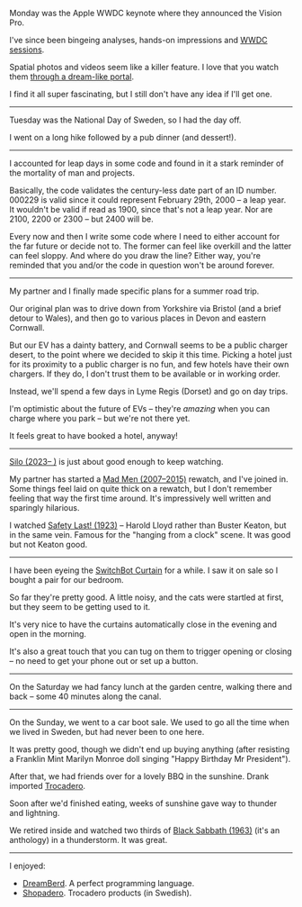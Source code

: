 Monday was the Apple WWDC keynote where they announced the Vision Pro.

I've since been bingeing analyses, hands-on impressions and [WWDC sessions](https://developer.apple.com/wwdc23/topics/spatial-computing/).

Spatial photos and videos seem like a killer feature. I love that you watch them [through a dream-like portal](https://youtu.be/DgLrBSQ6x7E?t=3851).

I find it all super fascinating, but I still don't have any idea if I'll get one.

---

Tuesday was the National Day of Sweden, so I had the day off.

I went on a long hike followed by a pub dinner (and dessert!).

---

I accounted for leap days in some code and found in it a stark reminder of the mortality of man and projects.

Basically, the code validates the century-less date part of an ID number. 000229 is valid since it could represent February 29th, 2000 – a leap year. It wouldn't be valid if read as 1900, since that's not a leap year. Nor are 2100, 2200 or 2300 – but 2400 will be.

Every now and then I write some code where I need to either account for the far future or decide not to. The former can feel like overkill and the latter can feel sloppy. And where do you draw the line? Either way, you're reminded that you and/or the code in question won't be around forever.

---

My partner and I finally made specific plans for a summer road trip.

Our original plan was to drive down from Yorkshire via Bristol (and a brief detour to Wales), and then go to various places in Devon and eastern Cornwall.

But our EV has a dainty battery, and Cornwall seems to be a public charger desert, to the point where we decided to skip it this time. Picking a hotel just for its proximity to a public charger is no fun, and few hotels have their own chargers. If they do, I don't trust them to be available or in working order.

Instead, we'll spend a few days in Lyme Regis (Dorset) and go on day trips.

I'm optimistic about the future of EVs – they're *amazing* when you can charge where you park – but we're not there yet.

It feels great to have booked a hotel, anyway!

---

[Silo (2023– )](https://www.imdb.com/title/tt14688458/) is just about good enough to keep watching.

My partner has started a [Mad Men (2007–2015)](https://www.imdb.com/title/tt0804503/) rewatch, and I've joined in. Some things feel laid on quite thick on a rewatch, but I don't remember feeling that way the first time around. It's impressively well written and sparingly hilarious.

I watched [Safety Last! (1923)](https://www.imdb.com/title/tt0014429/) – Harold Lloyd rather than Buster Keaton, but in the same vein. Famous for the "hanging from a clock" scene. It was good but not Keaton good.

---

I have been eyeing the [SwitchBot Curtain](https://uk.switch-bot.com/products/switchbot-curtain) for a while. I saw it on sale so I bought a pair for our bedroom.

So far they're pretty good. A little noisy, and the cats were startled at first, but they seem to be getting used to it.

It's very nice to have the curtains automatically close in the evening and open in the morning.

It's also a great touch that you can tug on them to trigger opening or closing – no need to get your phone out or set up a button.

---

On the Saturday we had fancy lunch at the garden centre, walking there and back – some 40 minutes along the canal.

---

On the Sunday, we went to a car boot sale. We used to go all the time when we lived in Sweden, but had never been to one here.

It was pretty good, though we didn't end up buying anything (after resisting a Franklin Mint Marilyn Monroe doll singing "Happy Birthday Mr President").

After that, we had friends over for a lovely BBQ in the sunshine. Drank imported [Trocadero](https://en.wikipedia.org/wiki/Trocadero_(drink)).

Soon after we'd finished eating, weeks of sunshine gave way to thunder and lightning.

We retired inside and watched two thirds of [Black Sabbath (1963)](https://www.imdb.com/title/tt0057603/) (it's an anthology) in a thunderstorm. It was great.

---

I enjoyed:


- [DreamBerd](https://github.com/TodePond/DreamBerd). A perfect programming language.
- [Shopadero](https://shopadero.nu/). Trocadero products (in Swedish).
